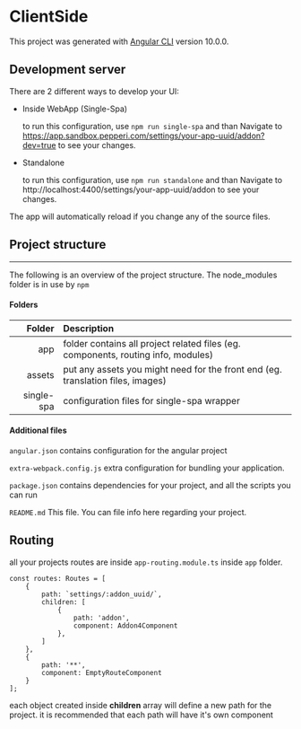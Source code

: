 # ClientSide

This project was generated with [Angular CLI](https://github.com/angular/angular-cli) version 10.0.0.

## Development server
There are 2 different ways to develop your UI:

- Inside WebApp (Single-Spa)

    to run this configuration, use `npm run single-spa` and than Navigate to https://app.sandbox.pepperi.com/settings/your-app-uuid/addon?dev=true to see your changes.
- Standalone

    to run this configuration, use `npm run standalone` and than Navigate to http://localhost:4400/settings/your-app-uuid/addon to see your changes.

The app will automatically reload if you change any of the source files.

## Project structure
---
The following is an overview of the project structure. 
The node_modules folder is in use by `npm`

#### Folders
|Folder | Description |
| ---:  | :---       |
| app | folder contains all project related files (eg. components, routing info, modules) |
| assets | put any assets you might need for the front end (eg. translation files, images) |
| single-spa | configuration files for single-spa wrapper |

#### Additional files
`angular.json` contains configuration for the angular project

`extra-webpack.config.js` extra configuration for bundling your application. 

`package.json` contains dependencies for your project, and all the scripts you can run

`README.md` This file. You can file info here regarding your project.

## Routing
all your projects routes are inside `app-routing.module.ts` inside `app` folder.
```
const routes: Routes = [
    {
        path: `settings/:addon_uuid/`,
        children: [
            {
                path: 'addon',
                component: Addon4Component
            },
        ]
    },
    {
        path: '**',
        component: EmptyRouteComponent
    }
];
```
each object created inside **children** array will define a new path for the project. 
it is recommended that each path will have it's own component

